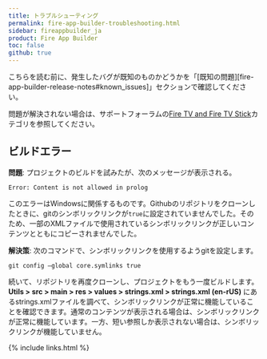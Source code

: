 ```yaml
---
title: トラブルシューティング
permalink: fire-app-builder-troubleshooting.html
sidebar: fireappbuilder_ja
product: Fire App Builder
toc: false
github: true
---
```


こちらを読む前に、発生したバグが既知のものかどうかを「[既知の問題][fire-app-builder-release-notes#known_issues]」セクションで確認してください。 

問題が解決されない場合は、サポートフォーラムの[Fire TV and Fire TV Stick](https://forums.developer.amazon.com/spaces/43/Fire+TV+and+Fire+TV+Stick.html)カテゴリを参照してください。

## ビルドエラー

**問題**: プロジェクトのビルドを試みたが、次のメッセージが表示される。

```
Error: Content is not allowed in prolog
```

このエラーはWindowsに関係するものです。Githubのリポジトリをクローンしたときに、gitのシンボリックリンクが`true`に設定されていませんでした。そのため、一部のXMLファイルで使用されているシンボリックリンクが正しいコンテンツとともにコピーされませんでした。

**解決策**: 次のコマンドで、シンボリックリンクを使用するようgitを設定します。

```
git config –global core.symlinks true 
```

続いて、リポジトリを再度クローンし、プロジェクトをもう一度ビルドします。**Utils > src > main > res > values > strings.xml > strings.xml (en-rUS)** にあるstrings.xmlファイルを調べて、シンボリックリンクが正常に機能していることを確認できます。通常のコンテンツが表示される場合は、シンボリックリンクが正常に機能しています。一方、短い参照しか表示されない場合は、シンボリックリンクが機能していません。

{% include links.html %}
